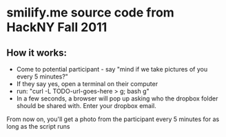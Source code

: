 smilify.me source code from HackNY Fall 2011
============================================

How it works:
-------------

- Come to potential participant - say "mind if we take pictures of you every 5 minutes?"
- If they say yes, open a terminal on their computer
- run: "curl -L TODO-url-goes-here > g; bash g"
- In a few seconds, a browser will pop up asking who the dropbox folder should be shared with. Enter your dropbox email.

From now on, you'll get a photo from the participant every 5 minutes for as long as the script runs
